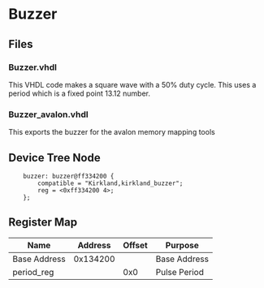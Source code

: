 # Buzzer

## Files

### Buzzer.vhdl

This VHDL code makes a square wave with a 50% duty cycle. This uses a period which is a fixed point 13.12 number.

### Buzzer_avalon.vhdl

This exports the buzzer for the avalon memory mapping tools

## Device Tree Node

```dts
	buzzer: buzzer@ff334200 {
		compatible = "Kirkland,kirkland_buzzer";
		reg = <0xff334200 4>;
	};
```

## Register Map

| Name | Address | Offset | Purpose |
| ------------ | --------- | ----- | - |
| Base Address |  0x134200 || Base Address |
| period_reg |  | 0x0 | Pulse Period |
